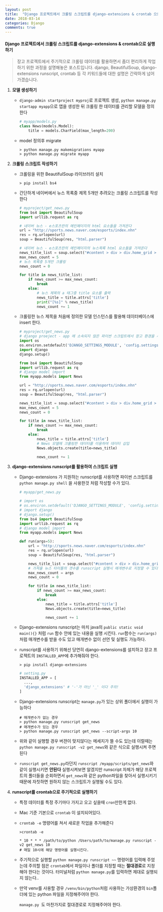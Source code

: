 ```yaml
---
layout: post
title:  "Django 프로젝트에서 크롤링 스크립트를 django-extensions & crontab 으로 실행하기"
date: 2018-03-14
categories: Django
comments: true
---
```


#### Django 프로젝트에서 크롤링 스크립트를 django-extensions & crontab으로 실행하기
   > 장고 프로젝트에서 주기적으로 크롤링 데이터를 활용하면서 좀더 편리하게 작업하기 위한 과정을 설명해놓은 포스트입니다. django, BeautifulSoup, django-extensions runscript, crontab 등 각 키워드들에 대한 설명은 간략하게 넘어가겠습니다.


1. **모델 생성하기** 

   - `django-admin startproject myproj`로 프로젝트 생성, `python manage.py startapp myapp`으로 앱을 생성한 뒤 크롤링 한 데이터를 관리할 모델을 정의한다

     ```Python
     # myapp/models.py
     class News(models.Model):
         title = models.CharField(max_length=200)
     ```

   - model 정의후 migrate

     ```
     > python manage.py makemigrations myapp
     > python manage.py migrate myapp
     ```

2. **크롤링 스크립트 작성하기**

   - 크롤링을 위한 BeautifulSoup 라이브러리 설치

     ```
     > pip install bs4
     ```


   - 간단하게 네이버에서 뉴스 목록중 제목 5개만 추려오는 크롤링 스크립트를 작성한다

     ```python
     # myproject/get_news.py
     from bs4 import BeautifulSoup
     import urllib.request as rq

     # 네이버 뉴스 - e스포츠란의 메인페이지의 html 요소들을 가져온다
     url = "http://sports.news.naver.com/esports/index.nhn"
     res = rq.urlopen(url)
     soup = BeautifulSoup(res, "html.parser")

     # 네이버 뉴스 - e스포츠란의 메인페이지의 뉴스목록 html 요소들을 가져온다
     news_title_list = soup.select("#content > div > div.home_grid > div.content > div.home_article > div.home_news > ul > li > a")
     max_news_count = 5
     # 뉴스 목록중 5개만 크롤링
     news_count = 0

     for title in news_title_list:
         if news_count >= max_news_count:
             break
         else:
             # 뉴스 제목의 a 태그중 title 요소를 출력
             news_title = title.attrs['title']
             print("[%s]" % news_title)
             news_count += 1
     ```

   - 크롤링한 뉴스 제목을 처음에 정의한 모델 인스턴스를 활용해 데이터베이스에 insert 한다.

     ```python
     # myproject/get_news.py
     # django proeject - app 에 소속되지 않은 파이썬 스크립트에서 장고 환경을 사용하기 위한 설정
     import os
     os.environ.setdefault('DJANGO_SETTINGS_MODULE', 'config.settings')
     import django
     django.setup()

     from bs4 import BeautifulSoup
     import urllib.request as rq
     # django model import
     from myapp.models import News

     url = "http://sports.news.naver.com/esports/index.nhn"
     res = rq.urlopen(url)
     soup = BeautifulSoup(res, "html.parser")

     news_title_list = soup.select("#content > div > div.home_grid > div.content > div.home_news > div.home_news > ul > li > a")
     max_news_count = 5
     news_count = 0

     for title in news_title_list:
         if news_count >= max_news_count:
             break
         else:
             news_title = title.attrs['title']
             # News 모델에 크롤링한 데이터를 이용하여 데이터 삽입
             News.objects.create(title=news_title)

             news_count += 1
     ```

3. **django-extensions runscript를 활용하여 스크립트 실행**

   - Django-extensions 가 지원하는 runscript를 사용하면 파이썬 스크립트를 `python manage.py shell` 을 사용한것 처럼 작성할 수가 있다.

     ```python
     # myapp/get_news.py

     # import os
     # os.environ.setdefault('DJANGO_SETTINGS_MODULE', 'config.settings')
     # import django
     # django.setup()
     from bs4 import BeautifulSoup
     import urllib.request as rq
     # django model import
     from myapp.models import News

     def run(args=5):
         url = "http://sports.news.naver.com/esports/index.nhn"
         res = rq.urlopen(url)
         soup = BeautifulSoup(res, "html.parser")

         news_title_list = soup.select("#content > div > div.home_grid > div.content > div.home_news > div.home_news > ul > li > a")
         # 가져올 뉴스 타이틀의 갯수를 runscript 실행시 매개변수로 지정할 수 있다.
         max_news_count = args
         news_count = 0

         for title in news_title_list:
             if news_count >= max_news_count:
                 break
             else:
                 news_title = title.attrs['title']
                 News.objects.create(title=news_title)

                 news_count += 1
     ```

   - Django-extensions runscript는 마치 java의 `public static void main(){}` 처럼 `run` 함수 안에 있는 내용을 실행 시킨다. `run`함수는 `run(args)`처럼 매개변수를 받을 수도 있고 매개변수 없이 선언 및 실행도 가능하다.

   - runscript를 사용하기 위해선 당연히 django-extensions를 설치하고 장고 프로젝트의 `INSTALLED_APP`에 추가해줘야 한다.

     ```
     > pip install django-extensions
     ```

     ```Python
     # setting.py
     INSTALLED_APP = [
       ...,
       'django_extensions' # '-'가 아닌 '_' 이다 주의!
     ]
     ```

   - Django-extensions runscript는 `manage.py`가 있는 상위 폴더에서 실행이 가능하다

     ```
     # 매개변수가 없는 경우
     > python manage.py runscript get_news
     # 매개변수가 있는 경우
     > python manage.py runscript get_news --script-args 10
     ```

   - 위와 같이 실행할 경우 버젼이 맞지않다는 메세지가 뜰 수도 있는데 이럴때는 `python manage.py runscript -v2 get_news`와 같은 식으로 실행시켜 주면된다

   - `runscript get_news.py`라던지 `runscript /myapp/scripts/get_news`와 같이 실행시키면 **안된다** 실행시켜보면 알겠지만 runscript 자체가 해당 프로젝트의 폴더들을 순회하면서 `get_news`와 같은 python파일을 찾아서 실행시키기 때문에 자칫하면 원하지 않는 스크립트가 실행될 수도 있다. 

4. **runscript를 crontab으로 주기적으로 실행하기**

   - 특정 데이터를 특정 주기마다 가지고 오고 싶을때 `cron`만한게 없다.

   - Mac 기준 기본으로 `crontab` 이 설치되어있다.

   - `crontab -e` 명령어를 쳐서 새로운 작업을 추가해준다

     ```
     >crontab -e

     * 10 * * * /path/to/python /Users/path/to/manage.py runscript -v2 get_news 10
     # 매일 10시에 해당 명령어를 실행시킨다.
     ```

   - 주기적으로 실행할 `python manage.py runscript ~~` 명령어를 입력해 주었는데 주의할 점은 `crontab`에서 파일이나 폴더를 지정할 때는  **절대경로**로 지정해야 한다는 것이다. 터미널처럼 `python manage.py`를 입력하면 제대로 실행되지 않는다..

   - 만약 venv를 사용할 경우 `/venv/bin/python`처럼 사용하는 가상환경의 `bin`폴더에 있는 python 파일을 지정해주어야 한다.

     `manage.py `도 마찬가지로 절대경로로 지정해주어야 한다.
